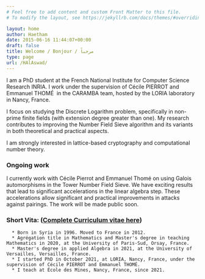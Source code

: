 ```yaml
---
# Feel free to add content and custom Front Matter to this file.
# To modify the layout, see https://jekyllrb.com/docs/themes/#overriding-theme-defaults

layout: home
author: Haetham
date: 2015-06-16 11:44:07+00:00
draft: false
title: Welcome / Bonjour / مرحباً
type: page
url: /HAlAswad/
---
```


I am a PhD student at the French National Institute for Computer Science Research INRIA. I work under the supervision of Cécile PIERROT and Emmanuel THOMÉ  in the CARAMBA team, hosted by the LORIA laboratory in Nancy, France.

I focus on studying the Discrete Logarithm problem, specifically in non-prime finite fields (with extension degree greater than one). My research contributes to improving the Number Field Sieve algorithm and its variants in both theoretical and practical aspects.

I am strongly interested in lattice-based cryptography and computational number theory.


### Ongoing work


I currently work with Cécile Pierrot and Emmanuel Thomé on using Galois automorphisms in the Tower Number Field Sieve. We have exciting results that lead to significant accelerations in the linear algebra step. These accelerations allow significant and practical improvements in attacks against pairings. The work will be made public soon.


### Short Vita: ([Complete Curriculum vitae here](http://members.loria.fr/HAlAswad/wp-content/blogs.dir/241/files/sites/241/2024/01/cv_english.pdf))

 	  * Born in Syria in 1996. Moved to France in 2012.
 	  * Agrégation title in Mathematics and Master's degree in teaching Mathematics in 2020, at the University of Paris-Sud, Orsay, France.
 	  * Master's degree in applied Algebra in 2021, at the University of Versailles, Versailles, France.
 	  * I started PhD in October 2021, at LORIA, Nancy, France, under the supervision of Cécile PIERROT and Emmanuel THOMÉ.
 	  * I teach at École des Mines, Nancy, France, since 2021.

 

